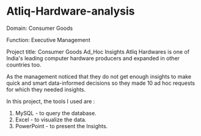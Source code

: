 # Atliq-Hardware-analysis

Domain:  Consumer Goods

Function: Executive Management

Project title: Consumer Goods Ad_Hoc Insights
Atliq Hardwares is one of India's leading computer hardware producers and expanded in other countries too.

As the management noticed that they do not get enough insights to make quick and smart data-informed decisions so they made 10 ad hoc requests for which they needed insights.

In this project, the tools I used are :
1) MySQL - to query the database.
2) Excel - to visualize the data.
3) PowerPoint - to present the Insights.
